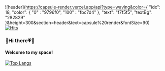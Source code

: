 ![header](https://capsule-render.vercel.app/api?type=waving&color={
        "idx": 18,
        "color": {
            "0" : "9796f0",
            "100" : "fbc7d4"
        },
        "text": "f7f5f5",
        "textBg": "282829"
    }&height=300&section=header&text=capsule%20render&fontSize=90)
[![Hits](https://hits.seeyoufarm.com/api/count/incr/badge.svg?url=https%3A%2F%2Fgithub.com%2Fbomcarrot&count_bg=%238DEA47&title_bg=%2314EEC5&icon=smugmug.svg&icon_color=%23FFC45A&title=hits&edge_flat=false)](https://hits.seeyoufarm.com)

<h3>🐰Hi there💗🥕</h3>
<h4>Welcome to my space!</h4>


[![Top Langs](https://github-readme-stats.vercel.app/api/top-langs/?username=bomcarrot&layout=compact)](https://github.com/bomcarrot/bomcarrot)

 
